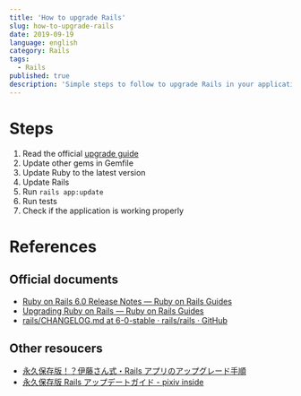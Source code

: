 ```yaml
---
title: 'How to upgrade Rails'
slug: how-to-upgrade-rails
date: 2019-09-19
language: english
category: Rails
tags:
  - Rails
published: true
description: 'Simple steps to follow to upgrade Rails in your application.'
---
```


# Steps

1. Read the official [upgrade guide](https://edgeguides.rubyonrails.org/upgrading_ruby_on_rails.html)
2. Update other gems in Gemfile
3. Update Ruby to the latest version
4. Update Rails
5. Run `rails app:update`
6. Run tests
7. Check if the application is working properly

# References

## Official documents

- [Ruby on Rails 6.0 Release Notes — Ruby on Rails Guides](https://edgeguides.rubyonrails.org/6_0_release_notes.html)
- [Upgrading Ruby on Rails — Ruby on Rails Guides](https://edgeguides.rubyonrails.org/upgrading_ruby_on_rails.html)
- [rails/CHANGELOG.md at 6-0-stable · rails/rails · GitHub](https://github.com/rails/rails/blob/6-0-stable/railties/CHANGELOG.md)

## Other resoucers

- [永久保存版！？伊藤さん式・Rails アプリのアップグレード手順](https://qiita.com/jnchito/items/0ee47108972a0e302caf)
- [永久保存版 Rails アップデートガイド - pixiv inside](https://inside.pixiv.blog/sue445/4751)
